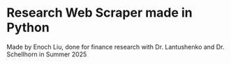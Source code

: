 # Research Web Scraper made in Python
Made by Enoch Liu, done for finance research with Dr. Lantushenko and Dr. Schellhorn in Summer 2025
